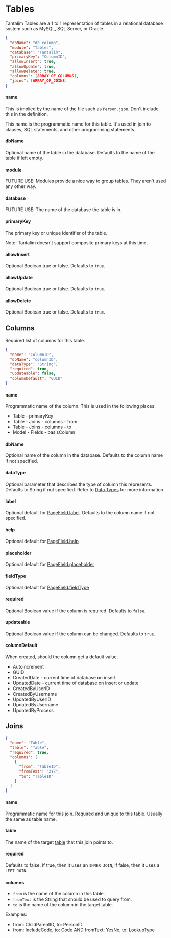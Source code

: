 # Tables

Tantalim Tables are a 1 to 1 representation of tables in a relational database system such as MySQL, SQL Server, or Oracle.

```json
{
  "dbName": "db_column",
  "module": "Tables",
  "database": "Tantalim",
  "primaryKey": "ColumnID",
  "allowInsert": true,
  "allowUpdate": true,
  "allowDelete": true,
  "columns": [ARRAY_OF_COLUMNS],
  "joins": [ARRAY_OF_JOINS]
}
```

#### name

This is implied by the name of the file such as `Person.json`. Don't include this in the definition.

This name is the programmatic name for this table. It's used in join to clauses, SQL statements, and other programming statements.

#### dbName

Optional name of the table in the database. Defaults to the name of the table if left empty.

#### module

FUTURE USE: Modules provide a nice way to group tables. They aren't used any other way.

#### database

FUTURE USE: The name of the database the table is in.

#### primaryKey

The primary key or unique identifier of the table.

Note: Tantalim doesn't support composite primary keys at this time.

#### allowInsert

Optional Boolean true or false. Defaults to `true`.

#### allowUpdate

Optional Boolean true or false. Defaults to `true`.

#### allowDelete

Optional Boolean true or false. Defaults to `true`.


## Columns

Required list of columns for this table.

```json
{
  "name": "ColumnID",
  "dbName": "columnID",
  "dataType": "String",
  "required": true,
  "updateable": false,
  "columnDefault": "GUID"
}
```

#### name
Programmatic name of the column. This is used in the following places:

* Table - primaryKey
* Table - Joins - columns - from
* Table - Joins - columns - to
* Model - Fields - basisColumn

#### dbName

Optional name of the column in the database. Defaults to the column name if not specified.

#### dataType
Optional parameter that describes the type of column this represents. Defaults to String if not specified.
Refer to [Data Types](datatypes) for more information.

#### label
Optional default for [PageField.label](pages#fields). Defaults to the column name if not specified.

#### help
Optional default for [PageField.help](pages#fields)

#### placeholder
Optional default for [PageField.placeholder](pages#fields)

#### fieldType
Optional default for [PageField.fieldType](pages#fields)

#### required

Optional Boolean value if the column is required. Defaults to `false`.

#### updateable

Optional Boolean value if the column can be changed. Defaults to `true`.

#### columnDefault

When created, should the column get a default value.

* Autoincrement
* GUID
* CreatedDate - current time of database on insert
* UpdatedDate - current time of database on insert or update
* CreatedByUserID
* CreatedByUsername
* UpdatedByUserID
* UpdatedByUsername
* UpdatedByProcess

## Joins

```json
{
  "name": "Table",
  "table": "Table",
  "required": true,
  "columns": [
    {
      "from": "TableID",
      "fromText": "XYZ",
      "to": "TableID"
    }
  ]
}
```

#### name

Programmatic name for this join. Required and unique to this table. Usually the same as table name.

#### table

The name of the target [table](tables#name) that this join points to.

#### required

Defaults to false. If true, then it uses an `INNER JOIN`, if false, then it uses a `LEFT JOIN`.

#### columns

* `from` is the name of the column in this table.
* `fromText` is the String that should be used to query from.
* `to` is the name of the column in the target table.

Examples:

* from: ChildParentID, to: PersonID
* from: IncludeCode, to: Code AND fromText: YesNo, to: LookupType
